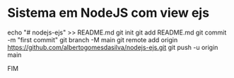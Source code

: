 # Sistema em NodeJS com view ejs

echo "# nodejs-ejs" >> README.md
git init
git add README.md
git commit -m "first commit"
git branch -M main
git remote add origin https://github.com/albertogomesdasilva/nodejs-ejs.git
git push -u origin main

FIM